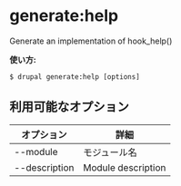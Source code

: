 # generate:help
Generate an implementation of hook_help()

**使い方:**
```
$ drupal generate:help [options]
```

## 利用可能なオプション
オプション | 詳細
-------|-------------
--module | モジュール名
--description | Module description
